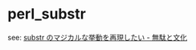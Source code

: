 # perl_substr

see: [substr のマジカルな挙動を再現したい - 無駄と文化](https://blog.mudatobunka.org/entry/2023/06/29/190000)
